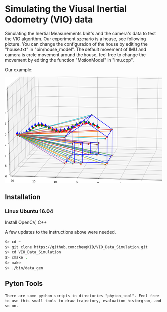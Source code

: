 # Simulating the Viusal Inertial Odometry (VIO) data

Simulating the Inertial Measurements Unit's and the camera's data to test the VIO algorithm. Our experiment szenario is a house, see following picture. You can change the configuration of the house by editing the "house.txt" in "bin/house_model". The default movement of IMU and camera is crcle movement around the house, feel free to change the movement by editing the function "MotionModel" in "imu.cpp".

Our example:
<p align="middle">
	<img src="bin/demo.png" width="600" height="342" />
</p>

## Installation

### Linux Ubuntu 16.04

Install OpenCV, C++

A few updates to the instructions above were needed.

```bash
$> cd ~
$> git clone https://github.com:chengKID/VIO_Data_Simulation.git
$> cd VIO_Data_Simulation
$> cmake .
$> make
$> ./bin/data_gen
```

## Pyton Tools
	There are some python scripts in directories "phyton_tool". Feel free to use this small tools to draw trajectory, evaluation historgram, and so on.
